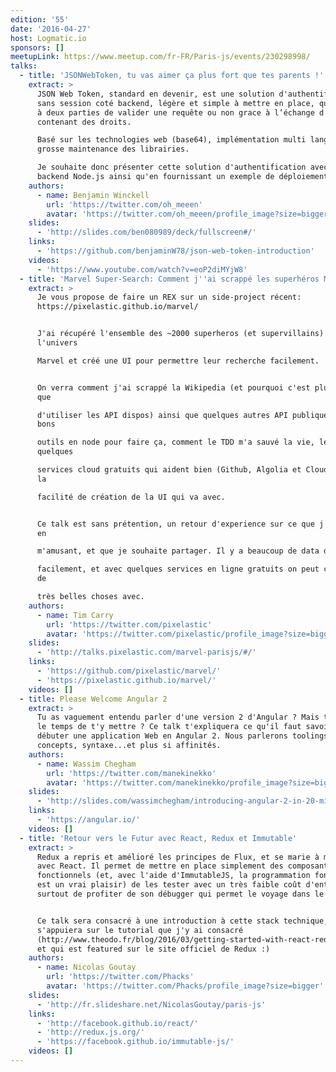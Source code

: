 ```yaml
---
edition: '55'
date: '2016-04-27'
host: Logmatic.io
sponsors: []
meetupLink: https://www.meetup.com/fr-FR/Paris-js/events/230298998/
talks:
  - title: 'JSONWebToken, tu vas aimer ça plus fort que tes parents !'
    extract: >
      JSON Web Token, standard en devenir, est une solution d'authentification
      sans session coté backend, légère et simple à mettre en place, qui permet
      à deux parties de valider une requête ou non grace à l’échange d'un jeton
      contenant des droits.

      Basé sur les technologies web (base64), implémentation multi language avec
      grosse maintenance des librairies.

      Je souhaite donc présenter cette solution d'authentification avec un
      backend Node.js ainsi qu'en fournissant un exemple de déploiement en prod.
    authors:
      - name: Benjamin Winckell
        url: 'https://twitter.com/oh_meeen'
        avatar: 'https://twitter.com/oh_meeen/profile_image?size=bigger'
    slides:
      - 'http://slides.com/ben080989/deck/fullscreen#/'
    links:
      - 'https://github.com/benjaminW78/json-web-token-introduction'
    videos:
      - 'https://www.youtube.com/watch?v=eoP2diMYjW8'
  - title: 'Marvel Super-Search: Comment j''ai scrappé les superhéros Marvel'
    extract: >
      Je vous propose de faire un REX sur un side-project récent:
      https://pixelastic.github.io/marvel/


      J'ai récupéré l'ensemble des ~2000 superheros (et supervillains) de
      l'univers

      Marvel et créé une UI pour permettre leur recherche facilement.


      On verra comment j'ai scrappé la Wikipedia (et pourquoi c'est plus facile
      que

      d'utiliser les API dispos) ainsi que quelques autres API publiques, les
      bons

      outils en node pour faire ça, comment le TDD m'a sauvé la vie, les
      quelques

      services cloud gratuits qui aident bien (Github, Algolia et Cloudinary) et
      la

      facilité de création de la UI qui va avec.


      Ce talk est sans prétention, un retour d'experience sur ce que j'ai appris
      en

      m'amusant, et que je souhaite partager. Il y a beaucoup de data disponible

      facilement, et avec quelques services en ligne gratuits on peut construire
      de

      très belles choses avec.
    authors:
      - name: Tim Carry
        url: 'https://twitter.com/pixelastic'
        avatar: 'https://twitter.com/pixelastic/profile_image?size=bigger'
    slides:
      - 'http://talks.pixelastic.com/marvel-parisjs/#/'
    links:
      - 'https://github.com/pixelastic/marvel/'
      - 'https://pixelastic.github.io/marvel/'
    videos: []
  - title: Please Welcome Angular 2
    extract: >
      Tu as vaguement entendu parler d'une version 2 d'Angular ? Mais tu n'as eu
      le temps de t'y mettre ? Ce talk t'expliquera ce qu'il faut savoir pour
      débuter une application Web en Angular 2. Nous parlerons toolings,
      concepts, syntaxe...et plus si affinités.
    authors:
      - name: Wassim Chegham
        url: 'https://twitter.com/manekinekko'
        avatar: 'https://twitter.com/manekinekko/profile_image?size=bigger'
    slides:
      - 'http://slides.com/wassimchegham/introducing-angular-2-in-20-minutes#/'
    links:
      - 'https://angular.io/'
    videos: []
  - title: 'Retour vers le Futur avec React, Redux et Immutable'
    extract: >
      Redux a repris et amélioré les principes de Flux, et se marie à merveille
      avec React. Il permet de mettre en place simplement des composants
      fonctionnels (et, avec l'aide d'ImmutableJS, la programmation fonctionnel
      est un vrai plaisir) de les tester avec un très faible coût d'entrée, et
      surtout de profiter de son débugger qui permet le voyage dans le temps !


      Ce talk sera consacré à une introduction à cette stack technique, et
      s'appuiera sur le tutorial que j'y ai consacré
      (http://www.theodo.fr/blog/2016/03/getting-started-with-react-redux-and-immutable-a-test-driven-tutorial-part-1/)
      et qui est featured sur le site officiel de Redux :)
    authors:
      - name: Nicolas Goutay
        url: 'https://twitter.com/Phacks'
        avatar: 'https://twitter.com/Phacks/profile_image?size=bigger'
    slides:
      - 'http://fr.slideshare.net/NicolasGoutay/paris-js'
    links:
      - 'http://facebook.github.io/react/'
      - 'http://redux.js.org/'
      - 'https://facebook.github.io/immutable-js/'
    videos: []
---
```

